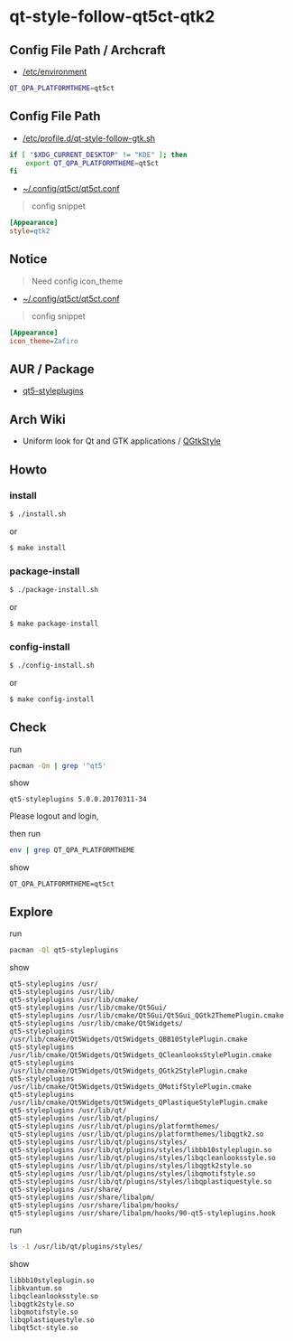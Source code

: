 
# qt-style-follow-qt5ct-qtk2


## Config File Path / Archcraft

* [/etc/environment](https://github.com/archcraft-os/archcraft/blob/master/profile/airootfs/etc/environment#L6)

``` sh
QT_QPA_PLATFORMTHEME=qt5ct
```


## Config File Path

* [/etc/profile.d/qt-style-follow-gtk.sh](config/qt-style-follow-gtk/qt-style-follow-gtk.sh#L4)

``` sh
if [ "$XDG_CURRENT_DESKTOP" != "KDE" ]; then
	export QT_QPA_PLATFORMTHEME=qt5ct
fi
```


* [~/.config/qt5ct/qt5ct.conf](config/qt5ct/qt5ct.conf#L5)

> config snippet

``` ini
[Appearance]
style=qtk2
```


## Notice

> Need config icon_theme

* [~/.config/qt5ct/qt5ct.conf](config/qt5ct/qt5ct.conf#L3)

> config snippet

``` ini
[Appearance]
icon_theme=Zafiro
```


## AUR / Package

* [qt5-styleplugins](https://aur.archlinux.org/packages/qt5-styleplugins)


## Arch Wiki

* Uniform look for Qt and GTK applications / [QGtkStyle](https://wiki.archlinux.org/title/Uniform_look_for_Qt_and_GTK_applications#QGtkStyle)


## Howto


### install

``` sh
$ ./install.sh
```

or

``` sh
$ make install
```


### package-install

``` sh
$ ./package-install.sh
```

or

``` sh
$ make package-install
```


### config-install

``` sh
$ ./config-install.sh
```

or

``` sh
$ make config-install
```


## Check

run

``` sh
pacman -Qm | grep '^qt5'
```

show

```
qt5-styleplugins 5.0.0.20170311-34
```

Please logout and login,

then run

``` sh
env | grep QT_QPA_PLATFORMTHEME
```

show

```
QT_QPA_PLATFORMTHEME=qt5ct
```


## Explore

run

``` sh
pacman -Ql qt5-styleplugins
```

show

```
qt5-styleplugins /usr/
qt5-styleplugins /usr/lib/
qt5-styleplugins /usr/lib/cmake/
qt5-styleplugins /usr/lib/cmake/Qt5Gui/
qt5-styleplugins /usr/lib/cmake/Qt5Gui/Qt5Gui_QGtk2ThemePlugin.cmake
qt5-styleplugins /usr/lib/cmake/Qt5Widgets/
qt5-styleplugins /usr/lib/cmake/Qt5Widgets/Qt5Widgets_QBB10StylePlugin.cmake
qt5-styleplugins /usr/lib/cmake/Qt5Widgets/Qt5Widgets_QCleanlooksStylePlugin.cmake
qt5-styleplugins /usr/lib/cmake/Qt5Widgets/Qt5Widgets_QGtk2StylePlugin.cmake
qt5-styleplugins /usr/lib/cmake/Qt5Widgets/Qt5Widgets_QMotifStylePlugin.cmake
qt5-styleplugins /usr/lib/cmake/Qt5Widgets/Qt5Widgets_QPlastiqueStylePlugin.cmake
qt5-styleplugins /usr/lib/qt/
qt5-styleplugins /usr/lib/qt/plugins/
qt5-styleplugins /usr/lib/qt/plugins/platformthemes/
qt5-styleplugins /usr/lib/qt/plugins/platformthemes/libqgtk2.so
qt5-styleplugins /usr/lib/qt/plugins/styles/
qt5-styleplugins /usr/lib/qt/plugins/styles/libbb10styleplugin.so
qt5-styleplugins /usr/lib/qt/plugins/styles/libqcleanlooksstyle.so
qt5-styleplugins /usr/lib/qt/plugins/styles/libqgtk2style.so
qt5-styleplugins /usr/lib/qt/plugins/styles/libqmotifstyle.so
qt5-styleplugins /usr/lib/qt/plugins/styles/libqplastiquestyle.so
qt5-styleplugins /usr/share/
qt5-styleplugins /usr/share/libalpm/
qt5-styleplugins /usr/share/libalpm/hooks/
qt5-styleplugins /usr/share/libalpm/hooks/90-qt5-styleplugins.hook
```

run

``` sh
ls -1 /usr/lib/qt/plugins/styles/
```

show

```
libbb10styleplugin.so
libkvantum.so
libqcleanlooksstyle.so
libqgtk2style.so
libqmotifstyle.so
libqplastiquestyle.so
libqt5ct-style.so
```

